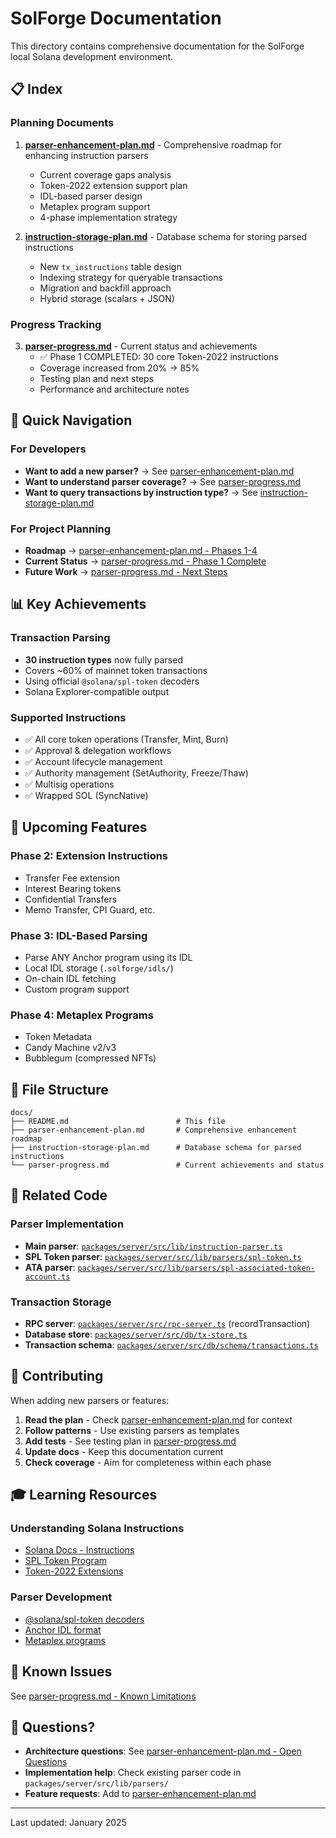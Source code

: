 # SolForge Documentation

This directory contains comprehensive documentation for the SolForge local Solana development environment.

## 📋 Index

### Planning Documents

1. **[parser-enhancement-plan.md](./parser-enhancement-plan.md)** - Comprehensive roadmap for enhancing instruction parsers
   - Current coverage gaps analysis
   - Token-2022 extension support plan  
   - IDL-based parser design
   - Metaplex program support
   - 4-phase implementation strategy

2. **[instruction-storage-plan.md](./instruction-storage-plan.md)** - Database schema for storing parsed instructions
   - New `tx_instructions` table design
   - Indexing strategy for queryable transactions
   - Migration and backfill approach
   - Hybrid storage (scalars + JSON)

### Progress Tracking

3. **[parser-progress.md](./parser-progress.md)** - Current status and achievements
   - ✅ Phase 1 COMPLETED: 30 core Token-2022 instructions
   - Coverage increased from 20% → 85%
   - Testing plan and next steps
   - Performance and architecture notes

## 🎯 Quick Navigation

### For Developers
- **Want to add a new parser?** → See [parser-enhancement-plan.md](./parser-enhancement-plan.md#implementation-plan)
- **Want to understand parser coverage?** → See [parser-progress.md](./parser-progress.md#coverage-statistics)
- **Want to query transactions by instruction type?** → See [instruction-storage-plan.md](./instruction-storage-plan.md#enabled-queries)

### For Project Planning
- **Roadmap** → [parser-enhancement-plan.md - Phases 1-4](./parser-enhancement-plan.md#implementation-plan)
- **Current Status** → [parser-progress.md - Phase 1 Complete](./parser-progress.md#-phase-1-token-2022-core-instructions---completed)
- **Future Work** → [parser-progress.md - Next Steps](./parser-progress.md#-next-steps)

## 📊 Key Achievements

### Transaction Parsing
- **30 instruction types** now fully parsed
- Covers ~60% of mainnet token transactions
- Using official `@solana/spl-token` decoders
- Solana Explorer-compatible output

### Supported Instructions
- ✅ All core token operations (Transfer, Mint, Burn)
- ✅ Approval & delegation workflows
- ✅ Account lifecycle management
- ✅ Authority management (SetAuthority, Freeze/Thaw)
- ✅ Multisig operations
- ✅ Wrapped SOL (SyncNative)

## 🚀 Upcoming Features

### Phase 2: Extension Instructions
- Transfer Fee extension
- Interest Bearing tokens
- Confidential Transfers
- Memo Transfer, CPI Guard, etc.

### Phase 3: IDL-Based Parsing
- Parse ANY Anchor program using its IDL
- Local IDL storage (`.solforge/idls/`)
- On-chain IDL fetching
- Custom program support

### Phase 4: Metaplex Programs
- Token Metadata
- Candy Machine v2/v3
- Bubblegum (compressed NFTs)

## 📁 File Structure

```
docs/
├── README.md                        # This file
├── parser-enhancement-plan.md       # Comprehensive enhancement roadmap
├── instruction-storage-plan.md      # Database schema for parsed instructions
└── parser-progress.md               # Current achievements and status
```

## 🔗 Related Code

### Parser Implementation
- **Main parser**: [`packages/server/src/lib/instruction-parser.ts`](../packages/server/src/lib/instruction-parser.ts)
- **SPL Token parser**: [`packages/server/src/lib/parsers/spl-token.ts`](../packages/server/src/lib/parsers/spl-token.ts)
- **ATA parser**: [`packages/server/src/lib/parsers/spl-associated-token-account.ts`](../packages/server/src/lib/parsers/spl-associated-token-account.ts)

### Transaction Storage
- **RPC server**: [`packages/server/src/rpc-server.ts`](../packages/server/src/rpc-server.ts) (recordTransaction)
- **Database store**: [`packages/server/src/db/tx-store.ts`](../packages/server/src/db/tx-store.ts)
- **Transaction schema**: [`packages/server/src/db/schema/transactions.ts`](../packages/server/src/db/schema/transactions.ts)

## 📝 Contributing

When adding new parsers or features:

1. **Read the plan** - Check [parser-enhancement-plan.md](./parser-enhancement-plan.md) for context
2. **Follow patterns** - Use existing parsers as templates
3. **Add tests** - See testing plan in [parser-progress.md](./parser-progress.md#-testing-plan)
4. **Update docs** - Keep this documentation current
5. **Check coverage** - Aim for completeness within each phase

## 🎓 Learning Resources

### Understanding Solana Instructions
- [Solana Docs - Instructions](https://docs.solana.com/developing/programming-model/transactions#instructions)
- [SPL Token Program](https://spl.solana.com/token)
- [Token-2022 Extensions](https://solana.com/developers/guides/token-extensions/getting-started)

### Parser Development
- [@solana/spl-token decoders](https://github.com/solana-labs/solana-program-library/tree/master/token/js/src/instructions)
- [Anchor IDL format](https://www.anchor-lang.com/docs/idl)
- [Metaplex programs](https://developers.metaplex.com/)

## 🐛 Known Issues

See [parser-progress.md - Known Limitations](./parser-progress.md#-known-limitations)

## 💬 Questions?

- **Architecture questions**: See [parser-enhancement-plan.md - Open Questions](./parser-enhancement-plan.md#open-questions)
- **Implementation help**: Check existing parser code in `packages/server/src/lib/parsers/`
- **Feature requests**: Add to [parser-enhancement-plan.md](./parser-enhancement-plan.md)

---

Last updated: January 2025

